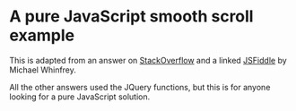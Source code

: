 # A pure JavaScript smooth scroll example

This is adapted from an answer on [StackOverflow](http://stackoverflow.com/a/36929383/123033) and a linked [JSFiddle](https://jsfiddle.net/jd7q25hg/12/) by Michael Whinfrey.

All the other answers used the JQuery functions, but this is for anyone looking for a pure JavaScript solution.